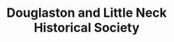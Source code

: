 ---
layout: repo
title: "Douglaston and Little Neck Historical Society"
id: 19628
permalink: repos/19628/
---